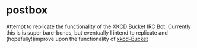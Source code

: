 postbox
=======

Attempt to replicate the functionality of the XKCD Bucket IRC Bot.
Currently this is is super bare-bones, but eventually I intend to replicate and (hopefully!)improve upon the functionality of [xkcd-Bucket](https://github.com/zigdon/xkcd-Bucket/)